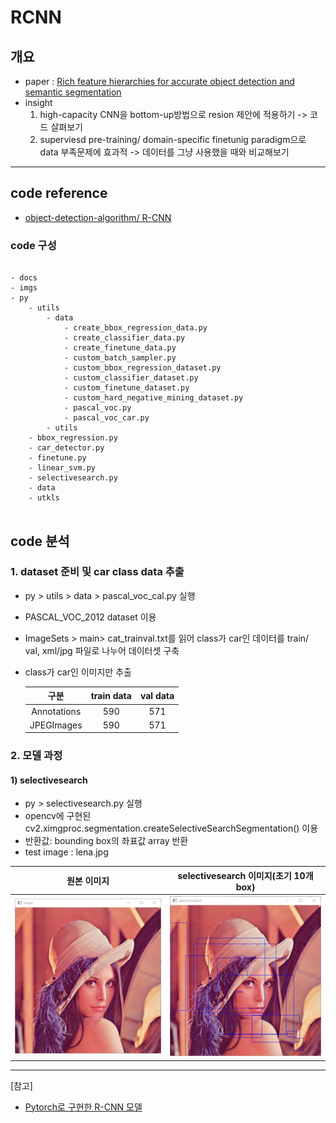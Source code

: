 # RCNN


## 개요
- paper :  [Rich feature hierarchies for accurate object detection and semantic segmentation](https://arxiv.org/abs/1311.2524)
- insight
    1. high-capacity CNN을  bottom-up방법으로  resion 제안에 적용하기 
    -> 코드 살펴보기
    2. superviesd pre-training/ domain-specific finetunig paradigm으로 data 부족문제에 효과적
    -> 데이터를 그냥 사용했을 때와 비교해보기

---
## code reference 
- [object-detection-algorithm/ R-CNN](https://github.com/object-detection-algorithm/R-CNN/)


### code 구성
<pre>
<code>
- docs
- imgs
- py
    - utils 
        - data
            - create_bbox_regression_data.py          
            - create_classifier_data.py              
            - create_finetune_data.py                 
            - custom_batch_sampler.py                 
            - custom_bbox_regression_dataset.py       
            - custom_classifier_dataset.py            
            - custom_finetune_dataset.py              
            - custom_hard_negative_mining_dataset.py  
            - pascal_voc.py                           
            - pascal_voc_car.py
        - utils
    - bbox_regression.py                            
    - car_detector.py                              
    - finetune.py                                   
    - linear_svm.py                                 
    - selectivesearch.py    
    - data
    - utkls
</code>
</pre>    


## code 분석
### 1. dataset 준비 및 car class data 추출 
 - py > utils > data > pascal_voc_cal.py 실행 
 - PASCAL_VOC_2012 dataset 이용
 - ImageSets > main> cat_trainval.txt를 읽어 class가 car인 데이터를 train/ val, xml/jpg 파일로 나누어 데이터셋 구축 
 - class가 car인 이미지만 추출

    | 구분 | train data  | val data |
    |:---:|:---:|:---:|
    |Annotations |  590  |  571   |
    | JPEGImages |  590  | 571  |
 
 ### 2. 모델 과정
 #### 1) selectivesearch
 - py > selectivesearch.py 실행
 - opencv에 구현된 cv2.ximgproc.segmentation.createSelectiveSearchSegmentation() 이용
 - 반환값: bounding box의 좌표값 array 반환
 - test image : lena.jpg

 | 원본 이미지 | selectivesearch 이미지(초기 10개 box)|
 |:---:|:---:|
 | <img src = "./image/lena.jpg" width = 250> | <img src = "./image/selectivesearch_lena.jpg" width = 250>  










---
[참고]
- [Pytorch로 구현한 R-CNN 모델](https://herbwood.tistory.com/6)             

